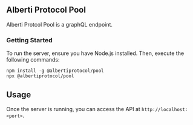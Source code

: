 ## Alberti Protocol Pool

Alberti Protcol Pool is a graphQL endpoint.

### Getting Started

To run the server, ensure you have Node.js installed. Then, execute the following commands:

```
npm install -g @albertiprotocol/pool
npx @albertiprotocol/pool
```

## Usage

Once the server is running, you can access the API at `http://localhost:<port>`.
